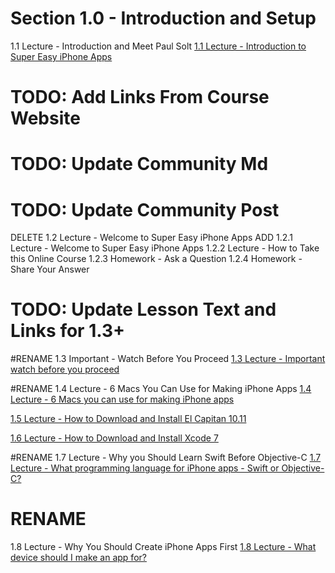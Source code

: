 # Section 1.0 - Introduction and Setup #


1.1 Lecture - Introduction and Meet Paul Solt
[1.1 Lecture - Introduction to Super Easy iPhone Apps](http://courses.supereasyapps.com/courses/chapter-1-make-your-first-iphone-app/lectures/494911)

# TODO: Add Links From Course Website #
# TODO: Update Community Md #
# TODO: Update Community Post #
DELETE 
1.2 Lecture - Welcome to Super Easy iPhone Apps
ADD
1.2.1 Lecture - Welcome to Super Easy iPhone Apps
1.2.2 Lecture - How to Take this Online Course
1.2.3 Homework - Ask a Question
1.2.4 Homework - Share Your Answer

# TODO: Update Lesson Text and Links for 1.3+ #

#RENAME
1.3 Important - Watch Before You Proceed
[1.3 Lecture - Important watch before you proceed](http://courses.supereasyapps.com/courses/chapter-1-make-your-first-iphone-app/lectures/494912)

#RENAME
1.4 Lecture - 6 Macs You Can Use for Making iPhone Apps
[1.4 Lecture - 6 Macs you can use for making iPhone apps](http://courses.supereasyapps.com/courses/chapter-1-make-your-first-iphone-app/lectures/494914)

[1.5 Lecture - How to Download and Install El Capitan 10.11](http://courses.supereasyapps.com/courses/chapter-1-make-your-first-iphone-app/lectures/494916)

[1.6 Lecture - How to Download and Install Xcode 7](http://courses.supereasyapps.com/courses/chapter-1-make-your-first-iphone-app/lectures/494915)

#RENAME
1.7 Lecture - Why you Should Learn Swift Before Objective-C
[1.7 Lecture - What programming language for iPhone apps - Swift or Objective-C?](http://courses.supereasyapps.com/courses/chapter-1-make-your-first-iphone-app/lectures/494917)

# RENAME #
1.8 Lecture - Why You Should Create iPhone Apps First
[1.8 Lecture - What device should I make an app for?](http://courses.supereasyapps.com/courses/chapter-1-make-your-first-iphone-app/lectures/494920)
